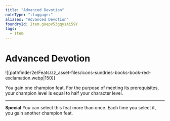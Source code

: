 ```yaml
---
title: "Advanced Devotion"
noteType: ":luggage:"
aliases: "Advanced Devotion"
foundryId: Item.gHepV53gqysAi59Y
tags:
  - Item
---
```


# Advanced Devotion
![[pathfinder2e/Feats/zz_asset-files/icons-sundries-books-book-red-exclamation.webp|150]]

You gain one champion feat. For the purpose of meeting its prerequisites, your champion level is equal to half your character level.

* * *

**Special** You can select this feat more than once. Each time you select it, you gain another champion feat.
